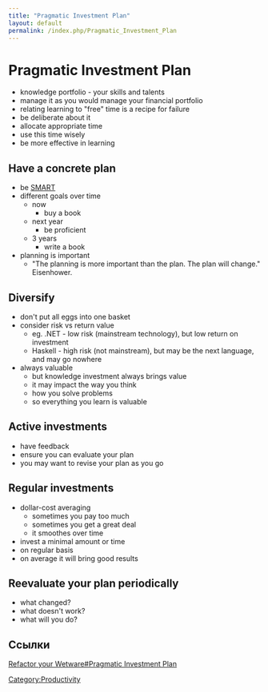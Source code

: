 ```yaml
---
title: "Pragmatic Investment Plan"
layout: default
permalink: /index.php/Pragmatic_Investment_Plan
---
```


# Pragmatic Investment Plan



- knowledge portfolio - your skills and talents
- manage it as you would manage your financial portfolio
- relating learning to "free" time is a recipe for failure
- be deliberate about it
- allocate appropriate time
- use this time wisely
- be more effective in learning


## Have a concrete plan
- be [SMART](Refactor_your_Wetware#SMART)
- different goals over time
  - now
    - buy a book
  - next year
    - be proficient
  - 3 years
    - write a book
- planning is important
  - "The planning is more important than the plan. The plan will change." Eisenhower.
 
## Diversify
- don't put all eggs into one basket
- consider risk vs return value
  - eg. .NET - low risk (mainstream technology), but low return on investment
  - Haskell - high risk (not mainstream), but may be the next language, and may go nowhere
- always valuable
  - but knowledge investment always brings value
  - it may impact the way you think
  - how you solve problems
  - so everything you learn is valuable

## Active investments
- have feedback
- ensure you can evaluate your plan
- you may want to revise your plan as you go

## Regular investments
- dollar-cost averaging
  - sometimes you pay too much
  - sometimes you get a great deal
  - it smoothes over time
- invest a minimal amount or time
- on regular basis
- on average it will bring good results

## Reevaluate your plan periodically
- what changed?
- what doesn't work?
- what will you do?



## Ссылки
[Refactor your Wetware#Pragmatic Investment Plan](Refactor_your_Wetware#Pragmatic_Investment_Plan)


[Category:Productivity](Category_Productivity)